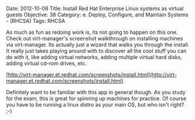 Date: 2012-10-06
Title: Install Red Hat Enterprise Linux systems as virtual guests
Objective: 38
Category: e. Deploy, Configure, and Maintain Systems - (RHCSA)
Tags: RHCSA

As much as fun as redoing work is, its not going to happen on this one. Check out virt-manager's screenshot walkthrough on installing machines via virt-manager. Its actually just a wizard that walks you through the install. It really just takes playing around with to discover all the cool stuff you can do with it, like adding virtual networks, adding multiple virtual hard disks, adding virtual cd-rom drives, etc. 

[http://virt-manager.et.redhat.com/screenshots/install.html](http://virt-manager.et.redhat.com/screenshots/install.html)

Definitely want to be familiar with this app in general though. As you study for the exam, this is great for spinning up machines for practice. Of course you have to be running a linux distro as your main OS, but who isn't right? ;-)
